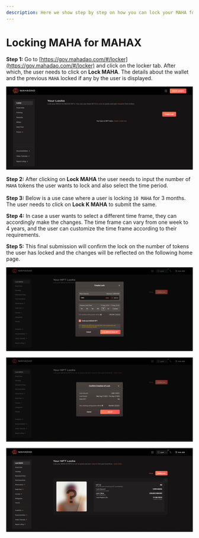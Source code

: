 ```yaml
---
description: Here we show step by step on how you can lock your MAHA for MAHAX.
---
```


# Locking MAHA for MAHAX

**Step 1:** Go to [https://gov.mahadao.com/#/locker](https://gov.mahadao.com/#/locker) and click on the locker tab. After which, the user needs to click on **Lock MAHA**. The details about the wallet and the previous `MAHA` locked if any by the user is displayed.

![You need to navigate to the locker tab.](<../../.gitbook/assets/1 (2).jpg>)


**Step 2:** After clicking on **Lock MAHA** the user needs to input the number of `MAHA` tokens the user wants to lock and also select the time period.\
\
**Step 3:** Below is a use case where a user is locking `10 MAHA` for 3 months. The user needs to click on **Lock K MAHA** to submit the same.

**Step 4:** In case a user wants to select a different time frame, they can accordingly make the changes. The time frame can vary from one week to 4 years, and the user can customize the time frame according to their requirements.

**Step 5:** This final submission will confirm the lock on the number of tokens the user has locked and the changes will be reflected on the following home page.

![You will have to lock the MAHA after you have approved the amount of MAHA you want to lock along with the time period.](<../../.gitbook/assets/4 (2).jpg>)

![The final confirmation before the lock is created. ](../../.gitbook/assets/5.jpg)

![The user gets all the details about the NFT that they have locked on the home page. ](../../.gitbook/assets/6.jpg)

